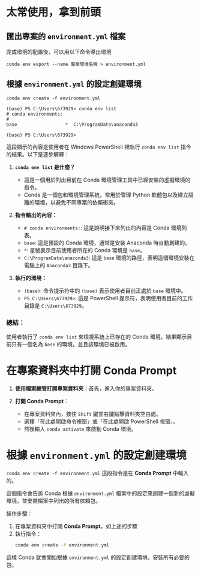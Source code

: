 
# 太常使用，拿到前頭

## 匯出專案的 `environment.yml` 檔案
完成環境的配置後，可以用以下命令導出環境
```
conda env export --name 專案環境名稱 > environment.yml
```

## 根據 `environment.yml` 的設定創建環境
```
conda env create -f environment.yml
```

```
(base) PS C:\Users\673929> conda env list
# conda environments:
#
base                  *  C:\ProgramData\anaconda3

(base) PS C:\Users\673929>
```

這段顯示的內容是使用者在 Windows PowerShell 裡執行 `conda env list` 指令的結果。以下是逐步解釋：

1. **`conda env list` 是什麼？**
   - 這是一個用於列出目前在 Conda 環境管理工具中已經安裝的虛擬環境的指令。
   - Conda 是一個包和環境管理系統，常用於管理 Python 軟體包以及建立隔離的環境，以避免不同專案的依賴衝突。

2. **指令輸出的內容：**
   - `# conda environments:`: 這是說明接下來列出的內容是 Conda 環境列表。
   - `base`: 這是預設的 Conda 環境，通常是安裝 Anaconda 時自動創建的。
   - `*`: 星號表示目前使用者所在的 Conda 環境是 `base`。
   - `C:\ProgramData\anaconda3`: 這是 `base` 環境的路徑，表明這個環境安裝在電腦上的 `Anaconda3` 目錄下。

3. **執行的環境：**
   - `(base)`: 命令提示符中的 `(base)` 表示使用者目前正處於 `base` 環境中。
   - `PS C:\Users\673929>`: 這是 PowerShell 提示符，表明使用者目前的工作目錄是 `C:\Users\673929`。

### 總結：
使用者執行了 `conda env list` 來檢視系統上已存在的 Conda 環境，結果顯示目前只有一個名為 `base` 的環境，並且該環境已被啟用。



# 在專案資料夾中打開 **Conda Prompt**

1. **使用檔案總管打開專案資料夾**：首先，進入你的專案資料夾。
   
2. **打開 Conda Prompt**：
   - 在專案資料夾內，按住 `Shift` 鍵並右鍵點擊資料夾空白處。
   - 選擇「在此處開啟命令視窗」或「在此處開啟 PowerShell 視窗」。
   - 然後輸入 `conda activate` 來啟動 Conda 環境。

# 根據 `environment.yml` 的設定創建環境

`conda env create -f environment.yml` 這段指令是在 **Conda Prompt** 中輸入的。

這個指令會告訴 Conda 根據 `environment.yml` 檔案中的設定來創建一個新的虛擬環境，並安裝檔案中列出的所有依賴包。

操作步驟：
1. 在專案資料夾中打開 **Conda Prompt**，如上述的步驟
2. 執行指令：
   ```bash
   conda env create -f environment.yml
   ```

這樣 Conda 就會開始根據 `environment.yml` 的設定創建環境，安裝所有必要的包。





